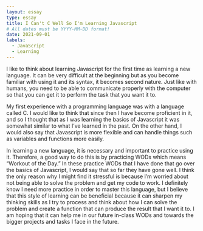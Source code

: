 ```yaml
---
layout: essay
type: essay
title: I Can't C Well So I'm Learning Javascript
# All dates must be YYYY-MM-DD format!
date: 2021-09-01
labels:
  - JavaScript
  - Learning
---
```


I like to think about learning Javascript for the first time as learning a new language. It can be very difficult at the beginning but as you become familiar with using it and its syntax, it becomes second nature. Just like with humans, you need to be able to communicate properly with the computer so that you can get it to perform the task that you want it to.

My first experience with a programming language was with a language called C. I would like to think that since then I have become proficient in it, and so I thought that as I was learning the basics of Javascript it was somewhat similar to what I’ve learned in the past. On the other hand, I would also say that Javascript is more flexible and can handle things such as variables and functions more easily. 

In learning a new language, it is necessary and important to practice using it. Therefore, a good way to do this is by practicing WODs which means “Workout of the Day.” In these practice WODs that I have done that go over the basics of Javascript, I would say that so far they have gone well. I think the only reason why I might find it stressful is because I’m worried about not being able to solve the problem and get my code to work. I definitely know I need more practice in order to master this language, but I believe that this style of learning can be beneficial because it can sharpen my thinking skills as I try to process and think about how I can solve the problem and create a function that can produce the result that I want it to.  I am hoping that it can help me in our future in-class WODs and towards the bigger projects and tasks I face in the future.
